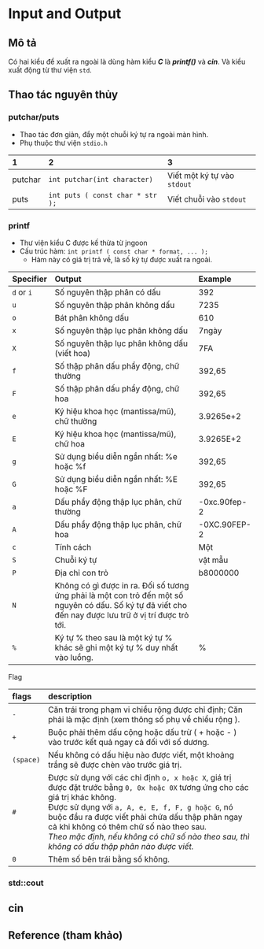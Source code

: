 # Input and Output

## Mô tả

Có hai kiểu để xuất ra ngoài là dùng hàm kiểu ___C___ là ___printf()___ và ___cin___. Và kiểu xuất động từ thư viện `std`.

##  Thao tác nguyên thủy
### putchar/puts

- Thao tác đơn giản, đẩy một chuỗi ký tự ra ngoài màn hình.
- Phụ thuộc thư viện `stdio.h`

| 1       | 2                                | 3                           |
| :------ | :------------------------------- | :-------------------------- |
| putchar | `int putchar(int character)`     | Viết một ký tự vào `stdout` |
| puts    | `int puts ( const char * str );` | Viết chuỗi vào `stdout`     |

### printf

- Thư viện kiểu C được kế thừa từ jngoon
- Cấu trúc hàm: `int printf ( const char * format, ... );`
    - Hàm này có giá trị trả về, là số ký tự được xuất ra ngoài.

| Specifier  | Output                                                                                                                                                  | Example      |
| :--------- | :------------------------------------------------------------------------------------------------------------------------------------------------------ | :----------- |
| `d` or `i` | Số nguyên thập phân có dấu                                                                                                                              | 392          |
| `u`        | Số nguyên thập phân không dấu                                                                                                                           | 7235         |
| `o`        | Bát phân không dấu                                                                                                                                      | 610          |
| `x`        | Số nguyên thập lục phân không dấu                                                                                                                       | 7ngày        |
| `X`        | Số nguyên thập lục phân không dấu (viết hoa)                                                                                                            | 7FA          |
| `f`        | Số thập phân dấu phẩy động, chữ thường                                                                                                                  | 392,65       |
| `F`        | Số thập phân dấu phẩy động, chữ hoa                                                                                                                     | 392,65       |
| `e`        | Ký hiệu khoa học (mantissa/mũ), chữ thường                                                                                                              | 3.9265e+2    |
| `E`        | Ký hiệu khoa học (mantissa/mũ), chữ hoa                                                                                                                 | 3.9265E+2    |
| `g`        | Sử dụng biểu diễn ngắn nhất: %e hoặc %f                                                                                                                 | 392,65       |
| `G`        | Sử dụng biểu diễn ngắn nhất: %E hoặc %F                                                                                                                 | 392,65       |
| `a`        | Dấu phẩy động thập lục phân, chữ thường                                                                                                                 | -0xc.90fep-2 |
| `A`        | Dấu phẩy động thập lục phân, chữ hoa                                                                                                                    | -0XC.90FEP-2 |
| `c`        | Tính cách                                                                                                                                               | Một          |
| `S`        | Chuỗi ký tự                                                                                                                                             | vật mẫu      |
| `P`        | Địa chỉ con trỏ                                                                                                                                         | b8000000     |
| `N`        | Không có gì được in ra. Đối số tương ứng phải là một con trỏ đến một số nguyên có dấu. Số ký tự đã viết cho đến nay được lưu trữ ở vị trí được trỏ tới. |              |
| `%`        | Ký tự % theo sau là một ký tự % khác sẽ ghi một ký tự % duy nhất vào luồng.                                                                             | %            |

Flag

| flags   | description                                                                                                                                                                                                                                                                                                                                                                      |
| :------ | :------------------------------------------------------------------------------------------------------------------------------------------------------------------------------------------------------------------------------------------------------------------------------------------------------------------------------------------------------------------------------- |
| `-`       | Căn trái trong phạm vi chiều rộng được chỉ định; Căn phải là mặc định (xem thông số phụ về chiều rộng ).                                                                                                                                                                                                                                                                         |
| `+`       | Buộc phải thêm dấu cộng hoặc dấu trừ ( + hoặc - ) vào trước kết quả ngay cả đối với số dương.                                                                                                                                                                                                                                                                                    |
| `(space)` | Nếu không có dấu hiệu nào được viết, một khoảng trắng sẽ được chèn vào trước giá trị.                                                                                                                                                                                                                                                                                            |
| `#`       | Được sử dụng với các chỉ định `o, x hoặc X`, giá trị được đặt trước bằng `0, 0x hoặc 0X` tương ứng cho các giá trị khác không.<br>Được sử dụng với `a, A, e, E, f, F, g hoặc G`, nó buộc đầu ra được viết phải chứa dấu thập phân ngay cả khi không có thêm chữ số nào theo sau.<br>_Theo mặc định, nếu không có chữ số nào theo sau, thì không có dấu thập phân nào được viết._ |
| `0`       | Thêm số bên trái bằng số không.                                                                                                                                                                                                                                                                                                                                                  |


### std::cout

## cin

## Reference (tham khảo)